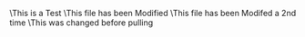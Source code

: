\\This is a Test
\\This file has been Modified
\\This file has been Modifed a 2nd time
\\This was changed before pulling